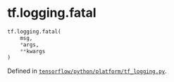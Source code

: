 <div itemscope itemtype="http://developers.google.com/ReferenceObject">
<meta itemprop="name" content="tf.logging.fatal" />
<meta itemprop="path" content="Stable" />
</div>

# tf.logging.fatal

``` python
tf.logging.fatal(
    msg,
    *args,
    **kwargs
)
```



Defined in [`tensorflow/python/platform/tf_logging.py`](https://www.tensorflow.org/code/tensorflow/python/platform/tf_logging.py).

